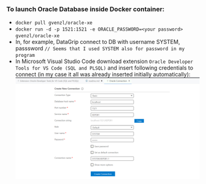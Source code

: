 ### To launch Oracle Database inside Docker container:
* `docker pull gvenzl/oracle-xe`
* `docker run -d -p 1521:1521 -e ORACLE_PASSWORD=<your password> gvenzl/oracle-xe`
* In, for example, DataGrip connect to DB with username SYSTEM, passsword <your password> `// Seems that I used SYSTEM also for password in my program`
* In Microsoft Visual Studio Code download extension `Oracle Developer Tools for VS Code (SQL and PLSQL)` and insert following credentials to connect (in my case it all was already inserted initially automatically): 
![How to connect from VSCode](vscode-connection.PNG)
